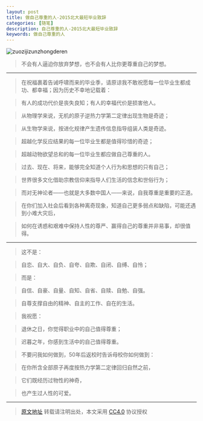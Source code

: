 ```yaml
---
layout: post
title: 做自己尊重的人-2015北大最短毕业致辞
categories: [随笔]
description: 自己尊重的人-2015北大最短毕业致辞
keywords: 做自己尊重的人
---
```


![zuozijizunzhongderen](https://mritd.b0.upaiyun.com/markdown/zuozijizunzhongderen.jpg)

> 不会有人逼迫你放弃梦想，也不会有人比你更尊重自己的梦想。

<!--more-->

---

> 在祝福裹着告诫呼啸而来的毕业季，请原谅我不敢祝愿每一位毕业生都成功、都幸福；因为历史不幸地记载着：

> 有人的成功代价是丧失良知；有人的幸福代价是损害他人。

> 从物理学来说，无机的原子逆热力学第二定律出现生物是奇迹；

> 从生物学来说，按进化规律产生遗传信息指导组装人类是奇迹。

> 超越化学反应结果的每一位毕业生都是值得珍惜的奇迹；

> 超越动物欲望总和的每一位毕业生都应做自己尊重的人。

> 过去、现在、将来，能够完全知道个人行为和思想的只有自己；

> 世界很多文化借助宗教信仰来指导人们生活的信念和世俗行为；

> 而对无神论者——也就是大多数中国人——来说，自我尊重是重要的正道。

> 在你们加入社会后看到各种离奇现象，知道自己更多弱点和缺陷，可能还遇到小难大灾后，

> 如何在诱惑和艰难中保持人性的尊严、赢得自己的尊重并非易事，却很值得。

---

> 这不是：

> 自恋、自大、自负、自夸、自欺、自闭、自缚、自怜；

> 而是：

> 自信、自豪、自量、自知、自省、自赎、自勉、自强。

> 自尊支撑自由的精神、自主的工作、自在的生活。

> 我祝愿：

> 退休之日，你觉得职业中的自己值得尊重；

> 迟暮之年，你感到生活中的自己值得尊重。

> 不要问我如何做到，50年后返校时告诉母校你如何做到：

> 在你所含全部原子再度按热力学第二定律回归自然之前，

> 它们既经历过物性的神奇，

> 也产生过人性的可爱。

---

> [原文地址](http://www.iwwenbo.com/?p=290)
转载请注明出处，本文采用 [CC4.0](http://creativecommons.org/licenses/by-nc-nd/4.0/) 协议授权
